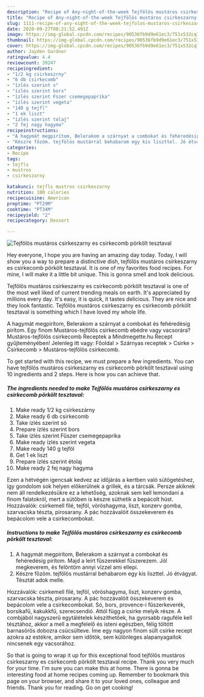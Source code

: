 ```yaml
---
description: "Recipe of Any-night-of-the-week Tejfölös mustáros csirkeszarny es csirkecomb pörkölt tesztaval"
title: "Recipe of Any-night-of-the-week Tejfölös mustáros csirkeszarny es csirkecomb pörkölt tesztaval"
slug: 1111-recipe-of-any-night-of-the-week-tejfolos-mustaros-csirkeszarny-es-csirkecomb-porkolt-tesztaval
date: 2020-09-27T00:21:52.491Z
image: https://img-global.cpcdn.com/recipes/90536fb9d9e61ec3/751x532cq70/tejfolos-mustaros-csirkeszarny-es-csirkecomb-porkolt-tesztaval-recept-foto.jpg
thumbnail: https://img-global.cpcdn.com/recipes/90536fb9d9e61ec3/751x532cq70/tejfolos-mustaros-csirkeszarny-es-csirkecomb-porkolt-tesztaval-recept-foto.jpg
cover: https://img-global.cpcdn.com/recipes/90536fb9d9e61ec3/751x532cq70/tejfolos-mustaros-csirkeszarny-es-csirkecomb-porkolt-tesztaval-recept-foto.jpg
author: Jayden Gardner
ratingvalue: 4.4
reviewcount: 39247
recipeingredient:
- "1/2 kg csirkeszrny"
- "6 db csirkecomb"
- "ízlés szerint s"
- "ízlés szerint bors"
- "ízlés szerint Fszer csemegepaprika"
- "ízlés szerint vegeta"
- "140 g tejfl"
- "1 ek liszt"
- "ízlés szerint tolaj"
- "2 fej nagy hagyma"
recipeinstructions:
- "A hagymát megpirítom, Belerakom a szárnyat a combokat és fehéredésig pirítom. Majd a leírt fűszerekkel fűszerezem. Jól megkeverem, és felöntöm annyi vízzel ami ellepi."
- "Készre főzöm. tejfölös mustárral behabarom egy kis liszttel. Jó étvágyat. Tésztát adok melle."
categories:
- Recipe
tags:
- tejfls
- mustros
- csirkeszarny

katakunci: tejfls mustros csirkeszarny 
nutrition: 100 calories
recipecuisine: American
preptime: "PT29M"
cooktime: "PT34M"
recipeyield: "2"
recipecategory: Dessert

---
```



![Tejfölös mustáros csirkeszarny es csirkecomb pörkölt tesztaval](https://img-global.cpcdn.com/recipes/90536fb9d9e61ec3/751x532cq70/tejfolos-mustaros-csirkeszarny-es-csirkecomb-porkolt-tesztaval-recept-foto.jpg)

Hey everyone, I hope you are having an amazing day today. Today, I will show you a way to prepare a distinctive dish, tejfölös mustáros csirkeszarny es csirkecomb pörkölt tesztaval. It is one of my favorites food recipes. For mine, I will make it a little bit unique. This is gonna smell and look delicious.

Tejfölös mustáros csirkeszarny es csirkecomb pörkölt tesztaval is one of the most well liked of current trending meals on earth. It's appreciated by millions every day. It's easy, it is quick, it tastes delicious. They are nice and they look fantastic. Tejfölös mustáros csirkeszarny es csirkecomb pörkölt tesztaval is something which I have loved my whole life.

A hagymát megpirítom, Belerakom a szárnyat a combokat és fehéredésig pirítom. Egy finom Mustáros-tejfölös csirkecomb ebédre vagy vacsorára? Mustáros-tejfölös csirkecomb Receptek a Mindmegette.hu Recept gyűjteményében! Jelenleg itt vagy: Főoldal &gt; Szárnyas receptek &gt; Csirke &gt; Csirkecomb &gt; Mustáros-tejfölös csirkecomb.


To get started with this recipe, we must prepare a few ingredients. You can have tejfölös mustáros csirkeszarny es csirkecomb pörkölt tesztaval using 10 ingredients and 2 steps. Here is how you can achieve that.

<!--inarticleads1-->

##### The ingredients needed to make Tejfölös mustáros csirkeszarny es csirkecomb pörkölt tesztaval:

1. Make ready 1/2 kg csirkeszárny
1. Make ready 6 db csirkecomb
1. Take ízlés szerint só
1. Prepare ízlés szerint bors
1. Take ízlés szerint Fűszer csemegepaprika
1. Make ready ízlés szerint vegeta
1. Make ready 140 g tejföl
1. Get 1 ek liszt
1. Prepare ízlés szerint étolaj
1. Make ready 2 fej nagy hagyma


Ezen a hétvégén igencsak kedvez az időjárás a kertben való sütögetéshez, így gondolom sok helyen előkerülnek a grillek, és a tárcsák. Persze akiknek nem áll rendelkezésükre ez a lehetőség, azoknak sem kell lemondani a finom falatokról, mert a sütőben is készre süthetik a bepácolt húst. Hozzávalók: csirkemell filé, tejföl, vöröshagyma, liszt, konzerv gomba, szarvacska tészta, pirosarany. A pác hozzávalóit összekeverem és bepácolom vele a csirkecombokat. 

<!--inarticleads2-->

##### Instructions to make Tejfölös mustáros csirkeszarny es csirkecomb pörkölt tesztaval:

1. A hagymát megpirítom, Belerakom a szárnyat a combokat és fehéredésig pirítom. Majd a leírt fűszerekkel fűszerezem. Jól megkeverem, és felöntöm annyi vízzel ami ellepi.
1. Készre főzöm. tejfölös mustárral behabarom egy kis liszttel. Jó étvágyat. Tésztát adok melle.


Hozzávalók: csirkemell filé, tejföl, vöröshagyma, liszt, konzerv gomba, szarvacska tészta, pirosarany. A pác hozzávalóit összekeverem és bepácolom vele a csirkecombokat. Só, bors, provence-i fűszerkeverék, borsikafű, kakukkfű, szerecsendió. Attól függ a csirke melyik része. A combjából nagyszerű egytálételek készíthetőek, ha gyorsabb raguféle kell tésztához, akkor a mell a megfelelő és isteni egészben, félig töltött barnasörös dobozra csücsülteve. Íme egy nagyon finom sült csirke recept azokra az estékre, amikor sem időtök, sem különleges alapanyagaitok nincsenek egy vacsorához. 

So that is going to wrap it up for this exceptional food tejfölös mustáros csirkeszarny es csirkecomb pörkölt tesztaval recipe. Thank you very much for your time. I'm sure you can make this at home. There is gonna be interesting food at home recipes coming up. Remember to bookmark this page on your browser, and share it to your loved ones, colleague and friends. Thank you for reading. Go on get cooking!
